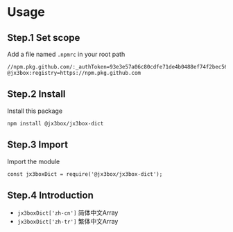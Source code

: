 # Usage

## Step.1 Set scope
Add a file named `.npmrc` in your root path
```
//npm.pkg.github.com/:_authToken=93e3e57a06c80cdfe71de4b0488ef74f2bec56c5
@jx3box:registry=https://npm.pkg.github.com
```

## Step.2 Install
Install this package  
```
npm install @jx3box/jx3box-dict
```

## Step.3 Import
Import the module
```
const jx3boxDict = require('@jx3box/jx3box-dict');
```

## Step.4 Introduction
+ `jx3boxDict['zh-cn']` 简体中文Array  
+ `jx3boxDict['zh-tr']` 繁体中文Array  
